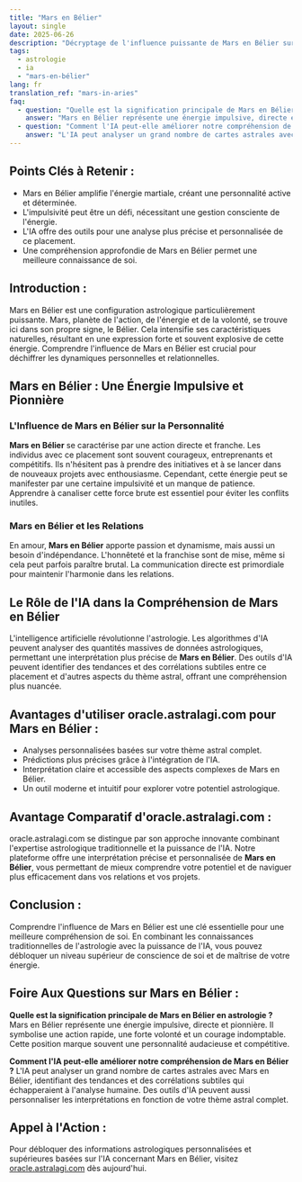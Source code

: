 ```yaml
---
title: "Mars en Bélier"
layout: single
date: 2025-06-26
description: "Décryptage de l'influence puissante de Mars en Bélier sur votre personnalité et vos relations. Découvrez comment l'IA peut améliorer votre compréhension de ce placement astrologique crucial.  Explorez les nuances de Mars en Bélier avec nous."
tags:
  - astrologie
  - ia
  - "mars-en-bélier"
lang: fr
translation_ref: "mars-in-aries"
faq:
  - question: "Quelle est la signification principale de Mars en Bélier en astrologie ?"
    answer: "Mars en Bélier représente une énergie impulsive, directe et pionnière.  Il symbolise une action rapide, une forte volonté et un courage indomptable.  Cette position marque souvent une personnalité audacieuse et compétitive."
  - question: "Comment l'IA peut-elle améliorer notre compréhension de Mars en Bélier ?"
    answer: "L'IA peut analyser un grand nombre de cartes astrales avec Mars en Bélier, identifiant des tendances et des corrélations subtiles qui échapperaient à l'analyse humaine.  Des outils d'IA peuvent aussi personnaliser les interprétations en fonction de votre thème astral complet."
---
```


## Points Clés à Retenir :

* Mars en Bélier amplifie l'énergie martiale, créant une personnalité active et déterminée.
* L'impulsivité peut être un défi, nécessitant une gestion consciente de l'énergie.
* L'IA offre des outils pour une analyse plus précise et personnalisée de ce placement.
* Une compréhension approfondie de Mars en Bélier permet une meilleure connaissance de soi.


## Introduction :

Mars en Bélier est une configuration astrologique particulièrement puissante.  Mars, planète de l'action, de l'énergie et de la volonté, se trouve ici dans son propre signe, le Bélier.  Cela intensifie ses caractéristiques naturelles,  résultant en une expression forte et souvent explosive de cette énergie. Comprendre l'influence de Mars en Bélier est crucial pour déchiffrer les dynamiques personnelles et relationnelles.


## Mars en Bélier : Une Énergie Impulsive et Pionnière

### L'Influence de Mars en Bélier sur la Personnalité

**Mars en Bélier** se caractérise par une action directe et franche. Les individus avec ce placement sont souvent courageux, entreprenants et compétitifs. Ils n'hésitent pas à prendre des initiatives et à se lancer dans de nouveaux projets avec enthousiasme.  Cependant, cette énergie peut se manifester par une certaine impulsivité et un manque de patience.  Apprendre à canaliser cette force brute est essentiel pour éviter les conflits inutiles.

###  Mars en Bélier et les Relations

En amour, **Mars en Bélier** apporte passion et dynamisme, mais aussi un besoin d'indépendance.  L'honnêteté et la franchise sont de mise, même si cela peut parfois paraître brutal. La communication directe est primordiale pour maintenir l'harmonie dans les relations.


## Le Rôle de l'IA dans la Compréhension de Mars en Bélier

L'intelligence artificielle révolutionne l'astrologie.  Les algorithmes d'IA peuvent analyser des quantités massives de données astrologiques,  permettant une interprétation plus précise de **Mars en Bélier**.  Des outils d'IA peuvent identifier des tendances et des corrélations subtiles entre ce placement et d'autres aspects du thème astral, offrant une compréhension plus nuancée.


## Avantages d'utiliser oracle.astralagi.com pour Mars en Bélier :

* Analyses personnalisées basées sur votre thème astral complet.
* Prédictions plus précises grâce à l'intégration de l'IA.
* Interprétation claire et accessible des aspects complexes de Mars en Bélier.
* Un outil moderne et intuitif pour explorer votre potentiel astrologique.

## Avantage Comparatif d'oracle.astralagi.com :

oracle.astralagi.com se distingue par son approche innovante combinant l'expertise astrologique traditionnelle et la puissance de l'IA.  Notre plateforme offre une interprétation précise et personnalisée de **Mars en Bélier**, vous permettant de mieux comprendre votre potentiel et de naviguer plus efficacement dans vos relations et vos projets.


## Conclusion :

Comprendre l'influence de Mars en Bélier est une clé essentielle pour une meilleure compréhension de soi.  En combinant les connaissances traditionnelles de l'astrologie avec la puissance de l'IA, vous pouvez débloquer un niveau supérieur de conscience de soi et de maîtrise de votre énergie.

## Foire Aux Questions sur Mars en Bélier :

**Quelle est la signification principale de Mars en Bélier en astrologie ?**  Mars en Bélier représente une énergie impulsive, directe et pionnière. Il symbolise une action rapide, une forte volonté et un courage indomptable. Cette position marque souvent une personnalité audacieuse et compétitive.

**Comment l'IA peut-elle améliorer notre compréhension de Mars en Bélier ?** L'IA peut analyser un grand nombre de cartes astrales avec Mars en Bélier, identifiant des tendances et des corrélations subtiles qui échapperaient à l'analyse humaine. Des outils d'IA peuvent aussi personnaliser les interprétations en fonction de votre thème astral complet.


## Appel à l'Action :

Pour débloquer des informations astrologiques personnalisées et supérieures basées sur l'IA concernant Mars en Bélier, visitez [oracle.astralagi.com](https://oracle.astralagi.com) dès aujourd'hui.
